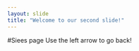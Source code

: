 ```yaml
---
layout: slide
title: "Welcome to our second slide!"
---
```

#Siees page
Use the left arrow to go back!
